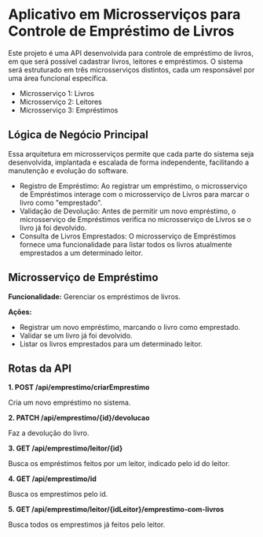 # Aplicativo em Microsserviços para Controle de Empréstimo de Livros

Este projeto é uma API desenvolvida para controle de empréstimo de livros, em que será possível cadastrar livros, leitores e empréstimos. O sistema será estruturado em três microsserviços distintos, cada um responsável por uma área funcional específica.

* Microsserviço 1: Livros
* Microsserviço 2: Leitores
* Microsserviço 3: Empréstimos


## Lógica de Negócio Principal
Essa arquitetura em microsserviços permite que cada parte do sistema seja desenvolvida, implantada e escalada de forma independente, facilitando a manutenção e evolução do software.

* Registro de Empréstimo: Ao registrar um empréstimo, o microsserviço de Empréstimos interage com o microsserviço de Livros para marcar o livro como "emprestado".
* Validação de Devolução: Antes de permitir um novo empréstimo, o microsserviço de Empréstimos verifica no microsserviço de Livros se o livro já foi devolvido.
* Consulta de Livros Emprestados: O microsserviço de Empréstimos fornece uma funcionalidade para listar todos os livros atualmente emprestados a um determinado leitor.




## Microsserviço de Empréstimo

**Funcionalidade:** Gerenciar os empréstimos de livros.

**Ações:**

* Registrar um novo empréstimo, marcando o livro como emprestado.
* Validar se um livro já foi devolvido.
* Listar os livros emprestados para um determinado leitor.


## Rotas da API 


__1. POST /api/emprestimo/criarEmprestimo__

Cria um novo empréstimo no sistema.

__2. PATCH /api/emprestimo/{id}/devolucao__

Faz a devolução do livro.

__3. GET /api/emprestimo/leitor/{id}__

Busca os empréstimos feitos por um leitor, indicado pelo id do leitor.

__4. GET /api/emprestimo/id__

Busca os emprestimos pelo id.

__5. GET /api/emprestimo/leitor/{idLeitor}/emprestimo-com-livros__

Busca todos os emprestimos já feitos pelo leitor.



